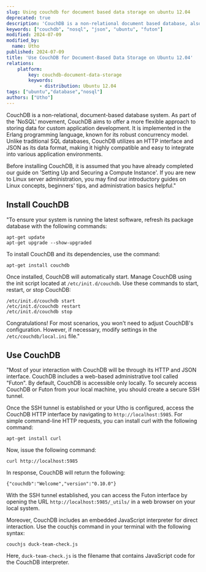 ```yaml
---
slug: Using couchdb for document based data storage on ubuntu 12.04
deprecated: true
description: 'CouchDB is a non-relational document based database, also referred to as a NoSQL database. This guide instructs you on installing it on Ubuntu 12.04 "Precise Pangolin".'
keywords: ["couchdb", "nosql", "json", "ubuntu", "futon"]
modified: 2024-07-09
modified_by:
  name: Utho
published: 2024-07-09
title: 'Use CouchDB for Document-Based Data Storage on Ubuntu 12.04'
relations:
    platform:
        key: couchdb-document-data-storage
        keywords:
            - distribution: Ubuntu 12.04
tags: ["ubuntu","database","nosql"]
authors: ["Utho"]
---
```


CouchDB is a non-relational, document-based database system. As part of the 'NoSQL' movement, CouchDB aims to offer a more flexible approach to storing data for custom application development. It is implemented in the Erlang programming language, known for its robust concurrency model. Unlike traditional SQL databases, CouchDB utilizes an HTTP interface and JSON as its data format, making it highly compatible and easy to integrate into various application environments.

Before installing CouchDB, it is assumed that you have already completed our guide on 'Setting Up and Securing a Compute Instance'. If you are new to Linux server administration, you may find our introductory guides on Linux concepts, beginners' tips, and administration basics helpful."

## Install CouchDB

"To ensure your system is running the latest software, refresh its package database with the following commands:

    apt-get update
    apt-get upgrade --show-upgraded

To install CouchDB and its dependencies, use the command:

    apt-get install couchdb

Once installed, CouchDB will automatically start. Manage CouchDB using the init script located at `/etc/init.d/couchdb`. Use these commands to start, restart, or stop CouchDB:

    /etc/init.d/couchdb start
    /etc/init.d/couchdb restart
    /etc/init.d/couchdb stop

Congratulations! For most scenarios, you won't need to adjust CouchDB's configuration. However, if necessary, modify settings in the `/etc/couchdb/local.ini` file."

## Use CouchDB

"Most of your interaction with CouchDB will be through its HTTP and JSON interface. CouchDB includes a web-based administrative tool called "Futon". By default, CouchDB is accessible only locally. To securely access CouchDB or Futon from your local machine, you should create a secure SSH tunnel.

Once the SSH tunnel is established or your Utho is configured, access the CouchDB HTTP interface by navigating to `http://localhost:5985`. For simple command-line HTTP requests, you can install curl with the following command:

    apt-get install curl

Now, issue the following command:

    curl http://localhost:5985

In response, CouchDB will return the following:

    {"couchdb":"Welcome","version":"0.10.0"}

With the SSH tunnel established, you can access the Futon interface by opening the URL `http://localhost:5985/_utils/` in a web browser on your local system.

Moreover, CouchDB includes an embedded JavaScript interpreter for direct interaction. Use the couchjs command in your terminal with the following syntax:

    couchjs duck-team-check.js

Here, `duck-team-check.js` is the filename that contains JavaScript code for the CouchDB interpreter.






